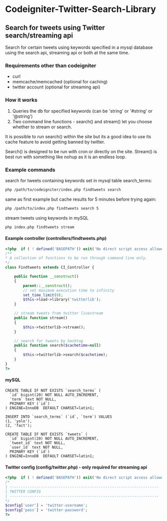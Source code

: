 # Codeigniter-Twitter-Search-Library
## Search for tweets using Twitter search/streaming api
Search for certain tweets using keywords specified in a mysql database using the search api, streaming api or both at the same time.
### Requirements other than codeigniter
* curl
* memcache/memcached (optional for caching)
* twitter account (optional for streaming api)

### How it works
1. Queries the db for specified keywords (can be 'string' or '#string' or '@string')
2. Two command line functions - search() and stream() let you choose whether to stream or search.

It is possible to run search() within the site but its a good idea to use its cache feature to avoid getting banned by twitter.

Search() is designed to be run with cron or directly on the site.
Stream() is best run with something like nohup as it is an endless loop.
### Example commands
search for tweets containing keywords set in mysql table search_terms:
```bash
php /path/to/codeigniter/index.php findtweets search
```
same as first example but cache results for 5 minutes before trying again:
```bash
php /path/to/index.php findtweets search 5
```
stream tweets using keywords in mySQL
```bash
php index.php findtweets stream
```
#### Example controller (controllers/findtweets.php)
```php
<?php  if ( ! defined('BASEPATH')) exit('No direct script access allowed');
/**
* A collection of functions to be run through command line only.
*/
class Findtweets extends CI_Controller {

    public function __construct()
    {
        parent::__construct();
        // set maximum execution time to infinity
        set_time_limit(0);
        $this->load->library('twitterlib');
    }

    // stream tweets from twitter livestream
    public function stream()
    {
        $this->twitterlib->stream();
    }

    // search for tweets by hashtag
    public function search($cachetime=null)
    {
        $this->twitterlib->search($cachetime);
    }
}
?>
```
#### mySQL
```mysql
CREATE TABLE IF NOT EXISTS `search_terms` (
  `id` bigint(20) NOT NULL AUTO_INCREMENT,
  `term` text NOT NULL,
  PRIMARY KEY (`id`)
) ENGINE=InnoDB  DEFAULT CHARSET=latin1;

INSERT INTO `search_terms` (`id`, `term`) VALUES 
(1, 'yolo'),
(2, 'fact');

CREATE TABLE IF NOT EXISTS `tweets` (
  `id` bigint(20) NOT NULL AUTO_INCREMENT,
  `tweet_id` text NOT NULL,
  `user_id` text NOT NULL,
  PRIMARY KEY (`id`)
) ENGINE=InnoDB  DEFAULT CHARSET=latin1;
```
#### Twitter config (config/twitter.php) - only required for streaming api
```php
<?php  if ( ! defined('BASEPATH')) exit('No direct script access allowed');
/*
| -------------------------------------------------------------------
| TWITTER CONFIG
| -------------------------------------------------------------------
*/
$config['user'] = 'twitter-username';
$config['pass'] = 'twitter-password';
?>
```